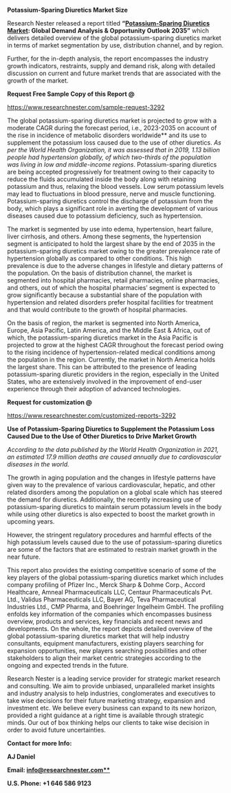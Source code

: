 ﻿<a name="_hlk76571215"></a>**Potassium-Sparing Diuretics Market Size** 

Research Nester released a report titled **“[Potassium-Sparing Diuretics Market](https://www.researchnester.com/reports/potassium-sparing-diuretics-market/3292): Global Demand Analysis & Opportunity Outlook 2035”** which delivers detailed overview of the global potassium-sparing diuretics market in terms of market segmentation by use, distribution channel, and by region. 

Further, for the in-depth analysis, the report encompasses the industry growth indicators, restraints, supply and demand risk, along with detailed discussion on current and future market trends that are associated with the growth of the market.

**Request Free Sample Copy of this Report @**

<https://www.researchnester.com/sample-request-3292> 

The global potassium-sparing diuretics market is projected to grow with a moderate CAGR during the forecast period, i.e., 2023-2035 on account of the rise in incidence of metabolic disorders worldwide** and its use to supplement the potassium loss caused due to the use of other diuretics. *As per the World Health Organization, it was assessed that in 2019, 1.13 billion people had hypertension globally, of which two-thirds of the population was living in low and middle-income regions*. Potassium-sparing diuretics are being accepted progressively for treatment owing to their capacity to reduce the fluids accumulated inside the body along with retaining potassium and thus, relaxing the blood vessels. Low serum potassium levels may lead to fluctuations in blood pressure, nerve and muscle functioning. Potassium-sparing diuretics control the discharge of potassium from the body, which plays a significant role in averting the development of various diseases caused due to potassium deficiency, such as hypertension.

The market is segmented by use into edema, hypertension, heart failure, liver cirrhosis, and others. Among these segments, the hypertension segment is anticipated to hold the largest share by the end of 2035 in the potassium-sparing diuretics market owing to the greater prevalence rate of hypertension globally as compared to other conditions. This high prevalence is due to the adverse changes in lifestyle and dietary patterns of the population. On the basis of distribution channel, the market is segmented into hospital pharmacies, retail pharmacies, online pharmacies, and others, out of which the hospital pharmacies’ segment is expected to grow significantly because a substantial share of the population with hypertension and related disorders prefer hospital facilities for treatment and that would contribute to the growth of hospital pharmacies.

On the basis of region, the market is segmented into North America, Europe, Asia Pacific, Latin America, and the Middle East & Africa, out of which, the potassium-sparing diuretics market in the Asia Pacific is projected to grow at the highest CAGR throughout the forecast period owing to the rising incidence of hypertension-related medical conditions among the population in the region. Currently, the market in North America holds the largest share. This can be attributed to the presence of leading potassium-sparing diuretic providers in the region, especially in the United States, who are extensively involved in the improvement of end-user experience through their adoption of advanced technologies. 

**Request for customization @**

<https://www.researchnester.com/customized-reports-3292> 

**Use of Potassium-Sparing Diuretics to Supplement the Potassium Loss Caused Due to the Use of Other Diuretics to Drive Market Growth**

*According to the data published by the World Health Organization in 2021, an estimated 17.9 million deaths are caused annually due to cardiovascular diseases in the world.* 

The growth in aging population and the changes in lifestyle patterns have given way to the prevalence of various cardiovascular, hepatic, and other related disorders among the population on a global scale which has steered the demand for diuretics. Additionally, the recently increasing use of potassium-sparing diuretics to maintain serum potassium levels in the body while using other diuretics is also expected to boost the market growth in upcoming years. 

However, the stringent regulatory procedures and harmful effects of the high potassium levels caused due to the use of potassium-sparing diuretics are some of the factors that are estimated to restrain market growth in the near future.

This report also provides the existing competitive scenario of some of the key players of the global potassium-sparing diuretics market which includes company profiling of Pfizer Inc., Merck Sharp & Dohme Corp., Accord Healthcare, Amneal Pharmaceuticals LLC, Centaur Pharmaceuticals Pvt. Ltd., Validus Pharmaceuticals LLC, Bayer AG, Teva Pharmaceutical Industries Ltd., CMP Pharma, and Boehringer Ingelheim GmbH. The profiling enfolds key information of the companies which encompasses business overview, products and services, key financials and recent news and developments. On the whole, the report depicts detailed overview of the global potassium-sparing diuretics market that will help industry consultants, equipment manufacturers, existing players searching for expansion opportunities, new players searching possibilities and other stakeholders to align their market centric strategies according to the ongoing and expected trends in the future.

Research Nester is a leading service provider for strategic market research and consulting. We aim to provide unbiased, unparalleled market insights and industry analysis to help industries, conglomerates and executives to take wise decisions for their future marketing strategy, expansion and investment etc. We believe every business can expand to its new horizon, provided a right guidance at a right time is available through strategic minds. Our out of box thinking helps our clients to take wise decision in order to avoid future uncertainties.

**Contact for more Info:**

**AJ Daniel**

**Email: [info@researchnester.com**](mailto:info@researchnester.com)**

**U.S. Phone: +1 646 586 9123** 
